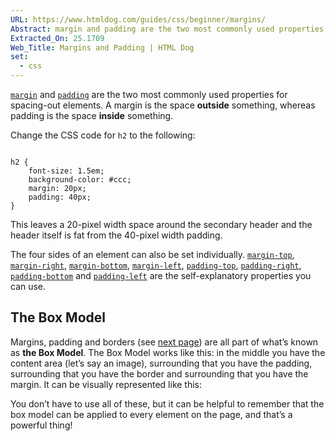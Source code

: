 ```yaml
---
URL: https://www.htmldog.com/guides/css/beginner/margins/
Abstract: margin and padding are the two most commonly used properties for spacing-out elements. A margin is the space outside something, whereas padding is the space inside something.
Extracted_On: 25.1709
Web_Title: Margins and Padding | HTML Dog
set:
  - css
---
```


[`margin`](https://www.htmldog.com/references/css/properties/margin/) and [`padding`](https://www.htmldog.com/references/css/properties/padding/) are the two most commonly used properties for spacing-out elements. A margin is the space **outside** something, whereas padding is the space **inside** something.

Change the CSS code for `h2` to the following:

```

h2 {
    font-size: 1.5em;
    background-color: #ccc;
    margin: 20px;
    padding: 40px;
}
```

This leaves a 20-pixel width space around the secondary header and the header itself is fat from the 40-pixel width padding.

The four sides of an element can also be set individually. [`margin-top`](https://www.htmldog.com/references/css/properties/margin-top/), [`margin-right`](https://www.htmldog.com/references/css/properties/margin-right/), [`margin-bottom`](https://www.htmldog.com/references/css/properties/margin-bottom/), [`margin-left`](https://www.htmldog.com/references/css/properties/margin-left/), [`padding-top`](https://www.htmldog.com/references/css/properties/padding-top/), [`padding-right`](https://www.htmldog.com/references/css/properties/padding-right/), [`padding-bottom`](https://www.htmldog.com/references/css/properties/padding-bottom/) and [`padding-left`](https://www.htmldog.com/references/css/properties/padding-left/) are the self-explanatory properties you can use.

## The Box Model

Margins, padding and borders (see [next page](https://www.htmldog.com/guides/css/beginner/borders/)) are all part of what’s known as **the Box Model**. The Box Model works like this: in the middle you have the content area (let’s say an image), surrounding that you have the padding, surrounding that you have the border and surrounding that you have the margin. It can be visually represented like this:

You don’t have to use all of these, but it can be helpful to remember that the box model can be applied to every element on the page, and that’s a powerful thing!